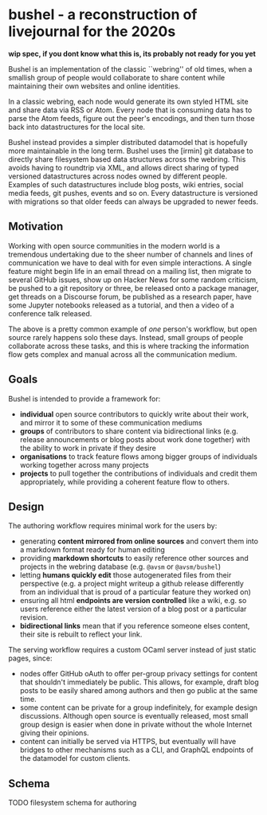 # bushel - a reconstruction of livejournal for the 2020s

**wip spec, if you dont know what this is, its probably not ready for you yet**

Bushel is an implementation of the classic ``webring'' of old times, when a
smallish group of people would collaborate to share content while maintaining
their own websites and online identities.

In a classic webring, each node would generate its own styled HTML site and
share data via RSS or Atom.  Every node that is consuming data has to parse the
Atom feeds, figure out the peer's encodings, and then turn those back into
datastructures for the local site.

Bushel instead provides a simpler distributed datamodel that is hopefully more
maintainable in the long term.  Bushel uses the [irmin] git database to
directly share filesystem based data structures across the webring. This avoids
having to roundtrip via XML, and allows direct sharing of typed versioned
datastructures across nodes owned by different people.  Examples of such
datastructures include blog posts, wiki entries, social media feeds, git
pushes, events and so on.  Every datastructure is versioned with migrations so
that older feeds can always be upgraded to newer feeds.

## Motivation

Working with open source communities in the modern world is a tremendous
undertaking due to the sheer number of channels and lines of communication we
have to deal with for even simple interactions.  A single feature might begin
life in an email thread on a mailing list, then migrate to several GitHub
issues, show up on Hacker News for some random criticism, be pushed to a git
repository or three, be released onto a package manager, get threads on a
Discourse forum, be published as a research paper, have some Jupyter notebooks
released as a tutorial, and then a video of a conference talk released.

The above is a pretty common example of _one_ person's workflow, but open
source rarely happens solo these days.  Instead, small groups of people
collaborate across these tasks, and this is where tracking the information flow
gets complex and manual across all the communication medium.

## Goals

Bushel is intended to provide a framework for:

- **individual** open source contributors to quickly write about their work,
  and mirror it to some of these communication mediums
- **groups** of contributors to share content via bidirectional
  links (e.g. release announcements or blog posts about work done together)
  with the ability to work in private if they desire
- **organisations** to track feature flows among bigger groups of individuals
  working together across many projects
- **projects** to pull together the contributions of individuals and
  credit them appropriately, while providing a coherent feature flow
  to others.

## Design

The authoring workflow requires minimal work for the users by:

- generating **content mirrored from online sources** and convert them
  into a markdown format ready for human editing
- providing **markdown shortcuts** to easily reference other sources
  and projects in the webring database (e.g. `@avsm` or `@avsm/bushel`)
- letting **humans quickly edit** those autogenerated files from their
  perspective (e.g. a project might writeup a github release differently
  from an individual that is proud of a particular feature they worked on)
- ensuring all html **endpoints are version controlled** like
  a wiki, e.g. so users reference either the latest version of a blog post
  or a particular revision.
- **bidirectional links** mean that if you reference someone elses content,
  their site is rebuilt to reflect your link. 

The serving workflow requires a custom OCaml server instead of just static
pages, since:

- nodes offer GitHub oAuth to offer per-group privacy settings for content
  that shouldn't immediately be public. This allows, for example, draft
  blog posts to be easily shared among authors and then go public at the
  same time. 
- some content can be private for a group indefinitely, for example design
  discussions.  Although open source is eventually released, most small
  group design is easier when done in private without the whole Internet
  giving their opinions.
- content can initially be served via HTTPS, but eventually will have bridges
  to other mechanisms such as a CLI, and GraphQL endpoints of the datamodel
  for custom clients.

## Schema

TODO filesystem schema for authoring
